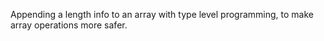 Appending a length info to an array with type level programming, to make array operations more safer.
